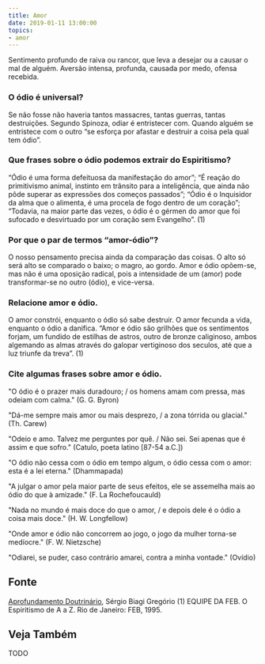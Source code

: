 ```yaml
---
title: Amor
date: 2019-01-11 13:00:00
topics: 
- amor
---
```


Sentimento profundo de raiva ou rancor, que leva a desejar ou a causar o
mal de alguém. Aversão intensa, profunda, causada por medo, ofensa
recebida.

### O ódio é universal?
Se não fosse não haveria tantos massacres, tantas guerras, tantas
destruições. Segundo Spinoza, odiar é entristecer com. Quando alguém
se entristece com o outro “se esforça por afastar e destruir a coisa
pela qual tem ódio”.

### Que frases sobre o ódio podemos extrair do Espiritismo?
“Ódio é uma forma defeituosa da manifestação do amor”; “É reação do
primitivismo animal, instinto em trânsito para a inteligência, que ainda
não pôde superar as expressões dos começos passados”; “Ódio é o
Inquisidor da alma que o alimenta, é uma procela de fogo dentro de um
coração”; “Todavia, na maior parte das vezes, o ódio é o gérmen do amor
que foi sufocado e desvirtuado por um coração sem Evangelho”. (1)

### Por que o par de termos “amor-ódio”?
O nosso pensamento precisa ainda da comparação das coisas. O alto só
será alto se comparado o baixo; o magro, ao gordo. Amor e ódio opõem-se,
mas não é uma oposição radical, pois a intensidade de um (amor) pode
transformar-se no outro (ódio), e vice-versa.

### Relacione amor e ódio.
O amor constrói, enquanto o ódio só sabe destruir. O amor fecunda a
vida, enquanto o ódio a danifica. “Amor e ódio são grilhões que os
sentimentos forjam, um fundido de estilhas de astros, outro de bronze
caliginoso, ambos algemando as almas através do galopar vertiginoso dos
seculos, até que a luz triunfe da treva”. (1)

### Cite algumas frases sobre amor e ódio.
"O ódio é o prazer mais duradouro; / os homens amam com pressa, mas
odeiam com calma." (G. G. Byron)

"Dá-me sempre mais amor ou mais desprezo, / a zona tórrida ou glacial."
(Th. Carew)

"Odeio e amo. Talvez me perguntes por quê. / Não sei. Sei apenas que é
assim e que sofro." (Catulo, poeta latino \[87-54 a.C.\])

"O ódio não cessa com o ódio em tempo algum, o ódio cessa com o amor:
esta é a lei eterna." (Dhammapada)

"A julgar o amor pela maior parte de seus efeitos, ele se assemelha mais
ao ódio do que à amizade." (F. La Rochefoucauld)

"Nada no mundo é mais doce do que o amor, / e depois dele é o ódio a
coisa mais doce." (H. W. Longfellow)

"Onde amor e ódio não concorrem ao jogo, o jogo da mulher torna-se
medíocre." (F. W. Nietzsche)

"Odiarei, se puder, caso contrário amarei, contra a minha vontade."
(Ovídio)

## Fonte
[Aprofundamento Doutrinário](https://sites.google.com/view/aprofundamentodoutrinario/amor-e-ódio), Sérgio Biagi Gregório
(1) EQUIPE DA FEB. O Espiritismo de A a Z. Rio de Janeiro: FEB, 1995.

## Veja Também
TODO

